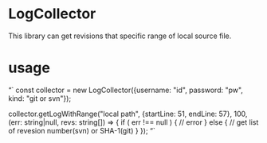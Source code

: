 # LogCollector

This library can get revisions that specific range of local source file.

# usage

“`
const collector = new LogCollector({username: "id", password: "pw", kind: "git or svn"});

collector.getLogWithRange("local path", {startLine: 51, endLine: 57}, 100, (err: string|null, revs: string[]) => {
    if ( err !== null ) {
        // error
    } else {
        // get list of revesion number(svn) or SHA-1(git)
    }
});
“`
